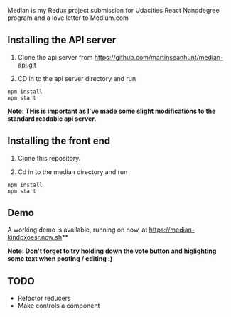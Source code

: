 Median is my Redux project submission for Udacities React Nanodegree program and a love letter to Medium.com

## Installing the API server

1. Clone the api server from https://github.com/martinseanhunt/median-api.git

2. CD in to the api server directory and run 

```
npm install
npm start
```

**Note: THis is important as I've made some slight modifications to the standard readable api server.** 

## Installing the front end

1. Clone this repository. 

2. Cd in to the median directory and run 

```
npm install
npm start
```

## Demo

A working demo is available, running on now, at https://median-kindpxoesr.now.sh**

**Note: Don't forget to try holding down the vote button and higlighting some text when posting / editing :)**

## TODO

- Refactor reducers
- Make controls a component